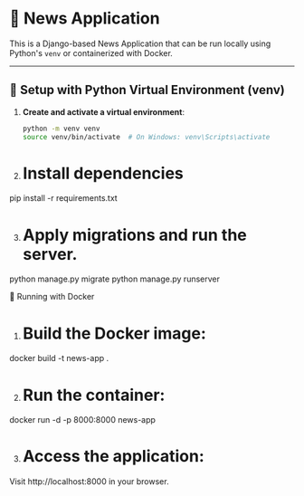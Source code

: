 # 📰 News Application

This is a Django-based News Application that can be run locally using Python's `venv` or containerized with Docker.

---

## 🔧 Setup with Python Virtual Environment (venv)

1. **Create and activate a virtual environment**:
   ```bash
   python -m venv venv
   source venv/bin/activate  # On Windows: venv\Scripts\activate

2. # Install dependencies

pip install -r requirements.txt

3. # Apply migrations and run the server.

python manage.py migrate
python manage.py runserver

🐳 Running with Docker
1. # Build the Docker image:

docker build -t news-app .

2. # Run the container:

docker run -d -p 8000:8000 news-app

3. # Access the application:

Visit http://localhost:8000 in your browser.








